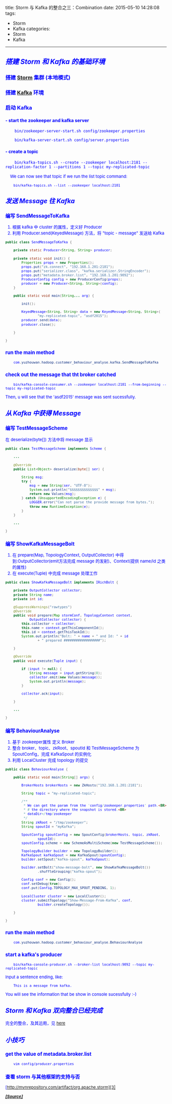 title: Storm 与 Kafka 的整合之三：Combination
date: 2015-05-10 14:28:08
tags:
 - Storm
 - Kafka
categories:
 - Storm
 - Kafka

---


## __<font color='blue'>*搭建 Storm 和 Kafka 的基础环境*__
### __搭建 [Storm][1] 集群 (本地模式)__
### __搭建 [Kafka][2] 环境__
### __启动 Kafka__

#### - start the zookeeper and kafka server
```shell
	bin/zookeeper-server-start.sh config/zookeeper.properties
```
```shell
	bin/kafka-server-start.sh config/server.properties
```

#### - create a topic
```shell
	bin/kafka-topics.sh --create --zookeeper localhost:2181 --replication-factor 1 --partitions 1 --topic my-replicated-topic
```
<font size=2>&nbsp;&nbsp;&nbsp;&nbsp;We can now see that topic if we run the list topic command:
```shell
	bin/kafka-topics.sh --list --zookeeper localhost:2181
```

## __<font color='blue'>*发送 Message 往 Kafka*__
### __编写 SendMessageToKafka__
1. <font size=2> 根据 kafka 中 cluster 的属性，定义好 Producer
2. <font size=2> 利用 Producer.send(KeyedMessage) 方法，将 "topic - message" 发送给 Kafka

```java
public class SendMessageToKafka {

	private static Producer<String, String> producer;

	private static void init() {
		Properties props = new Properties();
		props.put("zk.connect", "192.168.1.201:2181");
		props.put("serializer.class", "kafka.serializer.StringEncoder");
		props.put("metadata.broker.list", "192.168.1.201:9092");
		ProducerConfig config = new ProducerConfig(props);
		producer = new Producer<String, String>(config);
	}

	public static void main(String... arg) {

		init();

		KeyedMessage<String, String> data = new KeyedMessage<String, String>(
				"my-replicated-topic", "asdf2015");
		producer.send(data);
		producer.close();

	}

}
```

### __run the main method__
```java
	com.yuzhouwan.hadoop.customer_behaviour_analyse.kafka.SendMessageToKafka
```

### __check out the message that tht broker catched__
```shell
	bin/kafka-console-consumer.sh --zookeeper localhost:2181 --from-beginning --topic my-replicated-topic
```
Then, u will see that the 'asdf2015' message was sent sucessfully.


## __<font color='blue'>*从 Kafka 中获得 Message*__
### __编写 TestMessageScheme__
<font size=2> 在 deserialize(byte[]) 方法中将 message 显示
```java
public class TestMessageScheme implements Scheme {

	...
	
	@Override
	public List<Object> deserialize(byte[] ser) {

		String msg;
		try {
			msg = new String(ser, "UTF-8");
			System.out.println("$$$$$$$$$$$$$$" + msg);
			return new Values(msg);
		} catch (UnsupportedEncodingException e) {
			LOGGER.error("Can not parse the provide message from bytes.");
			throw new RuntimeException(e);
		}
	}

	...

}
```

### __编写 ShowKafkaMessageBolt__
1. <font size=2>在 prepare(Map, TopologyContext, OutputCollector) 中得到:OutputCollector(emit方法完成 message 的发射)、Context(提供 name/id 之类的属性)
2. <font size=2>在 execute(Tuple) 中完成 message 处理工作
```java
public class ShowKafkaMessageBolt implements IRichBolt {

	private OutputCollector collector;
	private String name;
	private int id;

	@SuppressWarnings("rawtypes")
	@Override
	public void prepare(Map stormConf, TopologyContext context,
			OutputCollector collector) {
		this.collector = collector;
		this.name = context.getThisComponentId();
		this.id = context.getThisTaskId();
		System.out.println("Bolt: " + name + " and Id: " + id
				+ " prepared ##################");

	}

	@Override
	public void execute(Tuple input) {

		if (input != null) {
			String message = input.getString(0);
			collector.emit(new Values(message));
			System.out.println(message);
		}

		collector.ack(input);

	}

	...

}
```

### __编写 BehaviourAnalyse__
1. 基于 zookeeper属性 定义 Broker
2. 整合 broker、topic、zkRoot、spoutId 和 TestMessageScheme 为 SpoutConfig，完成 KafkaSpout 的实例化
3. 利用 LocalCluster 完成 topology 的提交
```java
public class BehaviourAnalyse {

	public static void main(String[] args) {

		BrokerHosts brokerHosts = new ZkHosts("192.168.1.201:2181");

		String topic = "my-replicated-topic";

		/**
		 * We can get the param from the 'config/zookeeper.properties' path.<BR>
		 * # the directory where the snapshot is stored.<BR>
		 * dataDir=/tmp/zookeeper
		 */
		String zkRoot = "/tmp/zookeeper";
		String spoutId = "myKafka";

		SpoutConfig spoutConfig = new SpoutConfig(brokerHosts, topic, zkRoot,
				spoutId);
		spoutConfig.scheme = new SchemeAsMultiScheme(new TestMessageScheme());

		TopologyBuilder builder = new TopologyBuilder();
		KafkaSpout kafkaSpout = new KafkaSpout(spoutConfig);
		builder.setSpout("kafka-spout", kafkaSpout);

		builder.setBolt("show-message-bolt", new ShowKafkaMessageBolt())
				.shuffleGrouping("kafka-spout");

		Config conf = new Config();
		conf.setDebug(true);
		conf.put(Config.TOPOLOGY_MAX_SPOUT_PENDING, 1);

		LocalCluster cluster = new LocalCluster();
		cluster.submitTopology("Show-Message-From-Kafka", conf,
				builder.createTopology());

	}

}
```

### __run the main method__
```java
	com.yuzhouwan.hadoop.customer_behaviour_analyse.BehaviourAnalyse
```

### __start a kafka's producer__
```shell
	bin/kafka-console-producer.sh --broker-list localhost:9092 --topic my-replicated-topic
```
Input a sentence ending, like:
```shell
	This is a message from kafka.
```
You will see the information that be show in console sucessfully :-)


## __<font color='blue'>*Storm 和 Kafka 双向整合已经完成*__
完全的整合，及其运用，见 [here][4]


## __<font color='blue'>*小技巧*__
### __get the value of metadata.broker.list__
```shell
	vim config/producer.properties
```

### 查看 storm 与其他框架的支持与否
[http://mvnrepository.com/artifact/org.apache.storm][3]

<font size=2>__*[[Source]][5]*__

[1]:http://storm.apache.org/documentation/Home.html
[2]:http://kafka.apache.org/documentation.html
[3]:http://mvnrepository.com/artifact/org.apache.storm
[4]:https://github.com/MasteringStorm/customer-haviour-analyse
[5]:https://github.com/MasteringStorm/shopping-web-site
